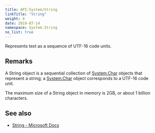 ```yaml
---
title: API:System/String
linkTitle: "String"
weight: 4
date: 2019-07-14
namespace: System.String
no_list: true
---
```

Represents text as a sequence of UTF-16 code units.

## Remarks
A String object is a sequential collection of [System.Char](/docs/api-reference/System/Char) objects that represent a string; a [System.Char](/docs/api-reference/System/Char) object corresponds to a UTF-16 code unit. 

The maximum size of a String object in memory is 2GB, or about 1 billion characters.

## See also
- [String - Microsoft Docs](https://docs.microsoft.com/en-us/dotnet/api/system.string?view=netcore-3.0)
